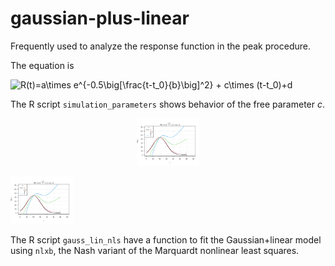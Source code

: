 # gaussian-plus-linear
Frequently used to analyze the response function in the peak procedure. 

The equation is

<img src="https://latex.codecogs.com/svg.image?R(t)=a\times&space;e^{-0.5\big[\frac{t-t_0}{b}\big]^2}&space;&plus;&space;c\times&space;(t-t_0)&plus;d" title="R(t)=a\times e^{-0.5\big[\frac{t-t_0}{b}\big]^2} + c\times (t-t_0)+d" />

The R script `simulation_parameters` shows behavior of the free parameter _c_. 

<p align="center">
  <img src="https://github.com/jealcalat/gaussian-plus-linear/blob/main/c.png" width="100"/>
</p>

 <img src="https://github.com/jealcalat/gaussian-plus-linear/blob/main/c.png" width="100"/>

The R script `gauss_lin_nls` have a function to fit the Gaussian+linear model using `nlxb`, the Nash variant of the Marquardt nonlinear least squares.
